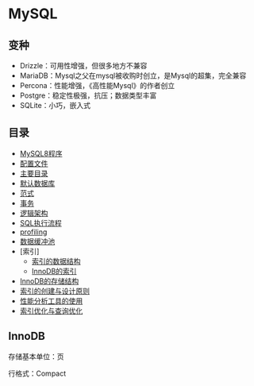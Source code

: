 # MySQL

## 变种
* Drizzle：可用性增强，但很多地方不兼容
* MariaDB：Mysql之父在mysql被收购时创立，是Mysql的超集，完全兼容
* Percona：性能增强，《高性能Mysql》的作者创立
* Postgre：稳定性极强，抗压；数据类型丰富
* SQLite：小巧，嵌入式

## 目录
* [MySQL8程序](MySQL8程序.md)
* [配置文件](配置文件.md)
* [主要目录](主要目录.md)
* [默认数据库](默认数据库.md)
* [范式](范式.md)
* [事务](事务.md)
* [逻辑架构](逻辑架构.md)
* [SQL执行流程](SQL执行流程.md)
* [profiling](profiling.md)
* [数据缓冲池](数据缓冲池.md)
* [索引]
  * [索引的数据结构](索引的数据结构.md)
  * [InnoDB的索引](InnoDB的索引.md)
* [InnoDB的存储结构](InnoDB的存储结构.md)
* [索引的创建与设计原则](索引的创建与设计原则.md)
* [性能分析工具的使用](性能分析工具的使用.md)
* [索引优化与查询优化](索引优化与查询优化.md)


## InnoDB
存储基本单位：页

行格式：Compact
